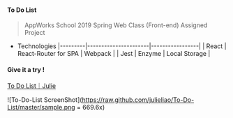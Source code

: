 #### To Do List

> AppWorks School 2019 Spring Web Class (Front-end) Assigned Project

- Technologies
|---------|----------------------|-----------------|
| React   | React-Router for SPA | Webpack         |
| Jest    | Enzyme               | Local Storage   |

#### Give it a try !
[To Do List｜Julie](https://julieliao.github.io/To-Do-List)

![To-Do-List ScreenShot](https://raw.github.com/julieliao/To-Do-List/master/sample.png = 669.6x)